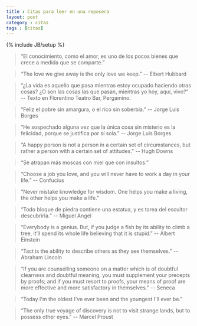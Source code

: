 ```yaml
---
title : Citas para leer en una reposera
layout: post
category : citas
tags : [citas]
---
```

{% include JB/setup %}

> “El conocimiento, como el amor, es uno de los pocos bienes que crece a medida que se comparte.”

> “The love we give away is the only love we keep.” -- Elbert Hubbard

> “¿La vida es aquello que pasa mientras estoy ocupado haciendo otras cosas? ¿O son las cosas las que pasan, mientras yo hoy, aquí, vivo?” -- Texto en Florentino Teatro Bar, Pergamino.

> “Feliz el pobre sin amargura, o el rico sin soberbia.” -- Jorge Luis Borges

> “He sospechado alguna vez que la única cosa sin misterio es la felicidad, porque se justifica por sí sola.” -- Jorge Luis Borges

> “A happy person is not a person in a certain set of circumstances, but rather a person with a certain set of attitudes.” -- Hugh Downs

> “Se atrapan más moscas con miel que con insultos.”

> “Choose a job you love, and you will never have to work a day in your life.” -- Confucius

> “Never mistake knowledge for wisdom. One helps you make a living, the other helps you make a life.”

> “Todo bloque de piedra contiene una estatua, y es tarea del escultor descubrirla.” -- Miguel Angel

> “Everybody is a genius. But, if you judge a fish by its ability to climb a tree, it’ll spend its whole life believing that it is stupid.” -- Albert Einstein

> “Tact is the ability to describe others as they see themselves.” -- Abraham Lincoln

> “If you are counselling someone on a matter which is of doubtful clearness and doubtful meaning, you must supplement your precepts by proofs; and if you must resort to proofs, your means of proof are more effective and more satisfactory in themselves.” -- Seneca

> “Today I'm the oldest I've ever been and the youngest I'll ever be.”

> “The only true voyage of discovery is not to visit strange lands, but to possess other eyes.” -- Marcel Proust
